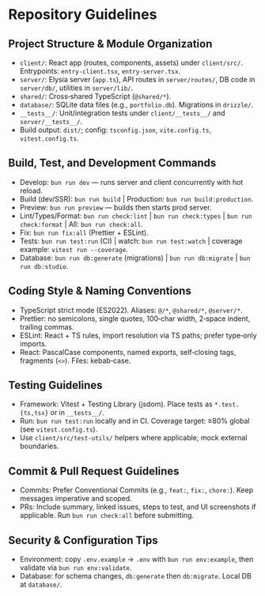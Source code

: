 # Repository Guidelines

## Project Structure & Module Organization

- `client/`: React app (routes, components, assets) under `client/src/`.
  Entrypoints: `entry-client.tsx`, `entry-server.tsx`.
- `server/`: Elysia server (`app.ts`), API routes in `server/routes/`, DB code
  in `server/db/`, utilities in `server/lib/`.
- `shared/`: Cross‑shared TypeScript (`@shared/*`).
- `database/`: SQLite data files (e.g., `portfolio.db`). Migrations in
  `drizzle/`.
- `__tests__/`: Unit/integration tests under `client/__tests__/` and
  `server/__tests__/`.
- Build output: `dist/`; config: `tsconfig.json`, `vite.config.ts`,
  `vitest.config.ts`.

## Build, Test, and Development Commands

- Develop: `bun run dev` — runs server and client concurrently with hot reload.
- Build (dev/SSR): `bun run build` | Production: `bun run build:production`.
- Preview: `bun run preview` — builds then starts prod server.
- Lint/Types/Format: `bun run check:lint` | `bun run check:types` |
  `bun run check:format` | All: `bun run check:all`.
- Fix: `bun run fix:all` (Prettier + ESLint).
- Tests: `bun run test:run` (CI) | watch: `bun run test:watch` | coverage
  example: `vitest run --coverage`.
- Database: `bun run db:generate` (migrations) | `bun run db:migrate` |
  `bun run db:studio`.

## Coding Style & Naming Conventions

- TypeScript strict mode (ES2022). Aliases: `@/*`, `@shared/*`, `@server/*`.
- Prettier: no semicolons, single quotes, 100‑char width, 2‑space indent,
  trailing commas.
- ESLint: React + TS rules, import resolution via TS paths; prefer type‑only
  imports.
- React: PascalCase components, named exports, self‑closing tags, fragments
  (`<>`). Files: kebab‑case.

## Testing Guidelines

- Framework: Vitest + Testing Library (jsdom). Place tests as `*.test.{ts,tsx}`
  or in `__tests__/`.
- Run: `bun run test:run` locally and in CI. Coverage target: ≥80% global (see
  `vitest.config.ts`).
- Use `client/src/test-utils/` helpers where applicable; mock external
  boundaries.

## Commit & Pull Request Guidelines

- Commits: Prefer Conventional Commits (e.g., `feat:`, `fix:`, `chore:`). Keep
  messages imperative and scoped.
- PRs: Include summary, linked issues, steps to test, and UI screenshots if
  applicable. Run `bun run check:all` before submitting.

## Security & Configuration Tips

- Environment: copy `.env.example` → `.env` with `bun run env:example`, then
  validate via `bun run env:validate`.
- Database: for schema changes, `db:generate` then `db:migrate`. Local DB at
  `database/`.
